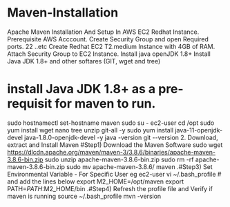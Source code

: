 # Maven-Installation
Apache Maven Installation And Setup In AWS EC2 Redhat Instance.
Prerequisite
AWS Acccount.
Create Security Group and open Required ports.
22 ..etc
Create Redhat EC2 T2.medium Instance with 4GB of RAM.
Attach Security Group to EC2 Instance.
Install java openJDK 1.8+
Install Java JDK 1.8+ and other softares (GIT, wget and tree)
# install Java JDK 1.8+ as a pre-requisit for maven to run.

sudo hostnamectl set-hostname maven
sudo su - ec2-user
cd /opt
sudo yum install wget nano tree unzip git-all -y
sudo yum install java-11-openjdk-devel java-1.8.0-openjdk-devel -y
java -version
git --version
2. Download, extract and Install Maven
#Step1) Download the Maven Software
sudo wget https://dlcdn.apache.org/maven/maven-3/3.8.6/binaries/apache-maven-3.8.6-bin.zip
sudo unzip apache-maven-3.8.6-bin.zip
sudo rm -rf apache-maven-3.8.6-bin.zip
sudo mv apache-maven-3.8.6/ maven
.#Step3) Set Environmental Variable - For Specific User eg ec2-user
vi ~/.bash_profile  # and add the lines below
export M2_HOME=/opt/maven
export PATH=$PATH:$M2_HOME/bin
.#Step4) Refresh the profile file and Verify if maven is running
source ~/.bash_profile
mvn -version
